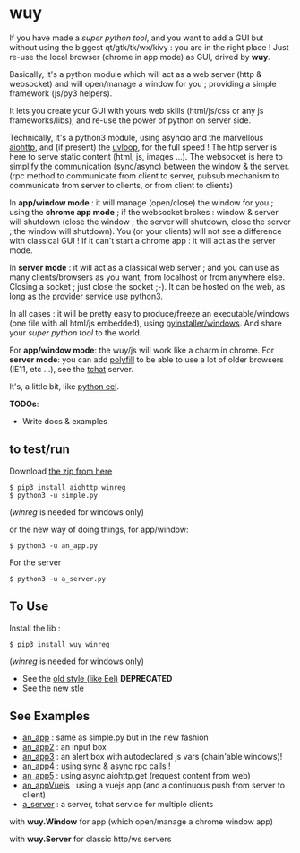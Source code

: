 # wuy 

If you have made a _super python tool_, and you want to add a GUI but without using the biggest qt/gtk/tk/wx/kivy : you are in the right place ! Just re-use the local browser (chrome in app mode) as GUI, drived by **wuy**.

Basically, it's a python module which will act as a web server (http & websocket) and will open/manage a window for you ; providing a simple framework (js/py3 helpers).

It lets you create your GUI with yours web skills (html/js/css or any js frameworks/libs), and re-use the power of python on server side.

Technically, it's a python3 module, using asyncio and the marvellous [aiohttp](https://aiohttp.readthedocs.io/en/stable/), and (if present) the [uvloop](https://magic.io/blog/uvloop-blazing-fast-python-networking/), for the full speed ! The http server is here to serve static content (html, js, images ...). The websocket is here to simplify the communication (sync/async) between the window & the server. (rpc method to communicate from client to server, pubsub mechanism to communicate from server to clients, or from client to clients)

In **app/window mode** : it will manage (open/close) the window for you ; using the **chrome app mode** ; if the websocket brokes : window & server will shutdown (close the window ; the server will shutdown, close the server ; the window will shutdown). You (or your clients) will not see a difference with classical GUI ! If it can't start a chrome app : it will act as the server mode. 

In **server mode** : it will act as a classical web server ; and you can use as many clients/browsers as you want, from localhost or from anywhere else. Closing a socket ; just close the socket ;-). It can be hosted on the web, as long as the provider service use python3.

In all cases : it will be pretty easy to produce/freeze an executable/windows (one file with all html/js embedded), using [pyinstaller/windows](https://github.com/manatlan/wuy/blob/master/COMPILE.bat). And share your _super python tool_ to the world.

For **app/window mode**: the wuy/js will work like a charm in chrome. For **server mode**: you can add [polyfill](https://polyfill.io/v2/docs/) to be able to use a lot of older browsers (IE11, etc ...), see the [tchat](https://github.com/manatlan/wuy/blob/master/web/tchat.html) server.

It's, a little bit, like [python eel](https://github.com/ChrisKnott/Eel).

**TODOs**:
* Write docs & examples

## to test/run

Download [the zip from here](https://github.com/manatlan/wuy/archive/master.zip)

    $ pip3 install aiohttp winreg
    $ python3 -u simple.py

(_winreg_ is needed for windows only)

or the new way of doing things, for app/window:

    $ python3 -u an_app.py

For the server 

    $ python3 -u a_server.py

## To Use

Install the lib :

    $ pip3 install wuy winreg

(_winreg_ is needed for windows only)

* See the [old style (like Eel)](https://github.com/manatlan/wuy/blob/master/wiki/old.md) ****DEPRECATED****
* See the [new stle](https://github.com/manatlan/wuy/blob/master/wiki/tuto.md)

## See Examples

* [an_app](https://github.com/manatlan/wuy/blob/master/an_app.py) : same as simple.py but in the new fashion
* [an_app2](https://github.com/manatlan/wuy/blob/master/an_app2.py) : an input box
* [an_app3](https://github.com/manatlan/wuy/blob/master/an_app3.py) : an alert box with autodeclared js vars (chain'able windows)!
* [an_app4](https://github.com/manatlan/wuy/blob/master/an_app4.py) : using sync & async rpc calls !
* [an_app5](https://github.com/manatlan/wuy/blob/master/an_app5.py) : using async aiohttp.get (request content from web)
* [an_appVuejs](https://github.com/manatlan/wuy/blob/master/an_appVuejs.py) : using a vuejs app (and  a continuous push from server to client)
* [a_server](https://github.com/manatlan/wuy/blob/master/a_server.py) : a server, tchat service for multiple clients

with **wuy.Window** for app (which open/manage a chrome window app)

with **wuy.Server** for classic http/ws servers

